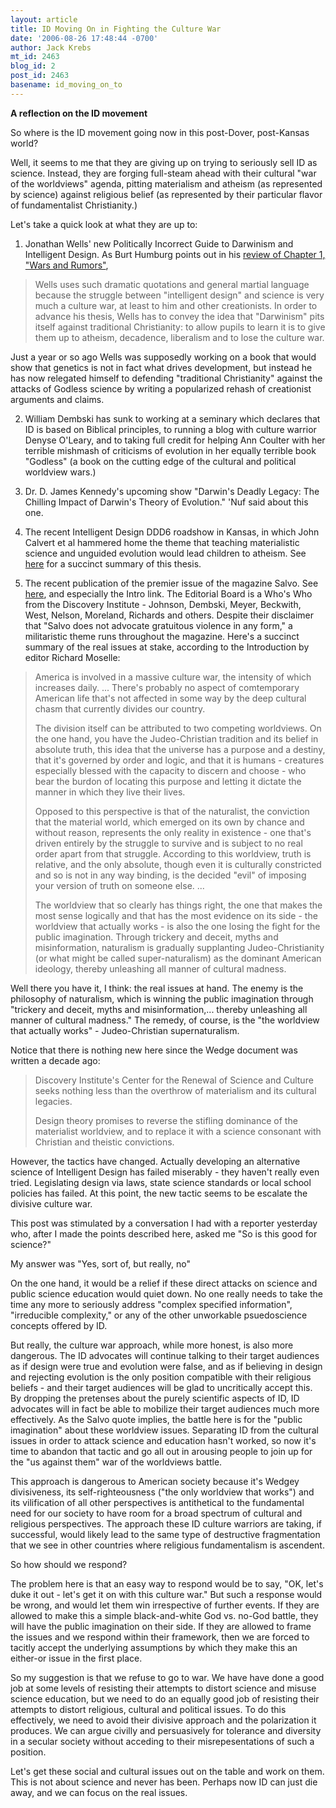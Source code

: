 ```yaml
---
layout: article
title: ID Moving On in Fighting the Culture War
date: '2006-08-26 17:48:44 -0700'
author: Jack Krebs
mt_id: 2463
blog_id: 2
post_id: 2463
basename: id_moving_on_to
---
```

**A reflection on the ID movement**

So where is the ID movement going now in this post-Dover, post-Kansas world?

Well, it seems to me that they are giving up on trying to seriously sell ID as science.  Instead, they are forging full-steam ahead with their cultural "war of the worldviews" agenda, pitting materialism and atheism (as represented by science) against religious belief (as represented by their particular flavor of fundamentalist Christianity.)

Let's take a quick look at what they are up to:

1.  Jonathan Wells' new Politically Incorrect Guide to Darwinism and Intelligent Design.  As Burt Humburg points out in his [review of Chapter 1, "Wars and Rumors"](/archives/2006/08/the-politically.html), 

> Wells uses such dramatic quotations and general martial language because the struggle between "intelligent design" and science is very much a culture war, at least to him and other creationists. In order to advance his thesis, Wells has to convey the idea that "Darwinism" pits itself against traditional Christianity: to allow pupils to learn it is to give them up to atheism, decadence, liberalism and to lose the culture war.

Just a year or so ago Wells was supposedly working on a book that would show that genetics is not in fact what drives development, but instead he has now relegated himself to defending "traditional Christianity" against the attacks of Godless science by writing a popularized rehash of creationist arguments and claims.

2.  William Dembski has sunk to working at a seminary which declares that ID is based on Biblical principles, to running a blog with culture warrior Denyse O'Leary, and to taking full credit for helping Ann Coulter with her terrible mishmash of criticisms of evolution in her equally terrible book "Godless" (a book on the cutting edge of the cultural and political worldview wars.)

3.  Dr. D. James Kennedy's upcoming show "Darwin's Deadly Legacy: The Chilling Impact of Darwin's Theory of Evolution." 'Nuf said about this one.

4.  The recent Intelligent Design DDD6 roadshow in Kansas, in which John Calvert et al hammered home the theme that teaching materialistic science and unguided evolution would lead children to atheism.  See [here](http://www.kcfs.org/kcfsnews/?p=162) for a succinct summary of this thesis.

5.  The recent publication of the premier issue of the magazine Salvo.  See [here](http://www.salvomag.com/), and especially the Intro link.  The Editorial Board is a Who's Who from the Discovery Institute - Johnson, Dembski, Meyer, Beckwith, West, Nelson, Moreland, Richards and others.  Despite their disclaimer that "Salvo does not advocate gratuitous violence in any form," a militaristic theme runs throughout the magazine.  Here's a succinct summary of the real issues at stake, according to the Introduction by editor Richard Moselle:

> America is involved in a massive culture war, the intensity of which increases daily. ... There's probably no aspect of comtemporary American life that's not affected in some way by the deep cultural chasm that currently divides our country.
> 
> The division itself can be attributed to two competing worldviews.  On the one hand, you have the Judeo-Christian tradition and its belief in absolute truth, this idea that the universe has a purpose and a destiny, that it's governed by order and logic, and that it is humans - creatures especially blessed with the capacity to discern and choose - who bear the burdon of locating this purpose and letting it dictate the manner in which they live their lives.
> 
> Opposed to this perspective is that of the naturalist, the conviction that the material world, which emerged on its own by chance and without reason, represents the only reality in existence - one that's driven entirely by the struggle to survive and is subject to no real order apart from that struggle.  According to this worldview, truth is relative, and the only absolute, though even it is culturally constricted and so is not in any way binding, is the decided "evil" of imposing your version of truth on someone else. ...
> 
> The worldview that so clearly has things right, the one that makes the most sense logically and that has the most evidence on its side - the worldview that actually works - is also the one losing the fight for the public imagination.  Through trickery and deceit, myths and misinformation, naturalism is gradually supplanting Judeo-Christianity (or what might be called super-naturalism) as the dominant American ideology, thereby unleashing all manner of cultural madness.

Well there you have it, I think: the real issues at hand.  The enemy is the philosophy of naturalism, which is winning the public imagination through "trickery and deceit, myths and misinformation,... thereby unleashing all manner of cultural madness."  The remedy, of course, is the "the worldview that actually works" - Judeo-Christian supernaturalism. 

Notice that there is nothing new here since the Wedge document was written a decade ago:

> Discovery Institute's Center for the Renewal of Science and Culture seeks nothing less than the overthrow of materialism and its cultural legacies.
> 
> Design theory promises to reverse the stifling dominance of the materialist worldview, and to replace it with a science consonant with Christian and theistic convictions.

However, the tactics have changed.  Actually developing an alternative science of Intelligent Design has failed miserably - they haven't really even tried.  Legislating design via laws, state science standards or local school policies has failed.  At this point, the new tactic seems to be escalate the divisive culture war.  

This post was stimulated by a conversation I had with a reporter yesterday who, after I made the points described here, asked me "So is this good for science?"

My answer was "Yes, sort of, but really, no"

On the one hand, it would be a relief if these direct attacks on science and public science education would quiet down.  No one really needs to take the time any more to seriously address "complex specified information", "irreducible complexity," or any of the other unworkable psuedoscience concepts offered by ID.

But really, the culture war approach, while more honest, is also more dangerous.  The ID advocates will continue talking to their target audiences as if design were true and evolution were false, and as if believing in design and rejecting evolution is the only position compatible with their religious beliefs - and their target audiences will be glad to uncritically accept this.  By dropping the pretenses about the purely scientific aspects of ID, ID advocates will in fact be able to mobilize their target audiences much more effectively.  As the Salvo quote implies, the battle here is for the "public imagination" about these worldview issues.  Separating ID from the cultural issues in order to attack science and education hasn't worked, so now it's time to abandon that tactic and go all out in arousing people to join up for the "us against them" war of the worldviews battle.

This approach is dangerous to American society because it's Wedgey divisiveness, its self-righteousness ("the only worldview that works") and its vilification of all other perspectives is antithetical to the fundamental need for our society to have room for a broad spectrum of cultural and religious perspectives.  The approach these ID culture warriors are taking, if successful, would likely lead to the same type of destructive fragmentation that we see in other countries where religious fundamentalism is ascendent.

So how should we respond?

The problem here is that an easy way to respond would be to say, "OK, let's duke it out - let's get it on with this culture war."  But such a response would be wrong, and would let them win irrespective of further events.  If they are allowed to make this a simple black-and-white God vs. no-God battle, they will have the public imagination on their side.  If they are allowed to frame the issues and we respond within their framework, then we are forced to tacitly accept the underlying assumptions by which they make this an either-or issue in the first place.

So my suggestion is that we refuse to go to war.  We have have done a good job at some levels of resisting their attempts to distort science and misuse science education, but we need to do an equally good job of resisting their attempts to distort religious, cultural and political issues.  To do this effectively, we need to avoid their divisive approach and the polarization it produces.  We can argue civilly and persuasively for tolerance and diversity in a secular society without acceding to their misrepesentations of such a position.

Let's get these social and cultural issues out on the table and work on them.  This is not about science and never has been.  Perhaps now ID can just die away, and we can focus on the real issues.
